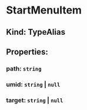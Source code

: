 # **StartMenuItem**

## **Kind: TypeAlias**

## **Properties**:

### path: `string`

### umid: `string` | `null`

### target: `string` | `null`
